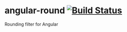# angular-round [![Build Status](https://travis-ci.org/bendrucker/angular-round.svg?branch=master)](https://travis-ci.org/bendrucker/angular-round)
Rounding filter for Angular
